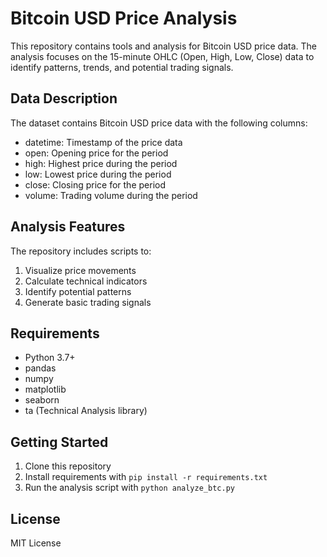 # Bitcoin USD Price Analysis

This repository contains tools and analysis for Bitcoin USD price data. The analysis focuses on the 15-minute OHLC (Open, High, Low, Close) data to identify patterns, trends, and potential trading signals.

## Data Description

The dataset contains Bitcoin USD price data with the following columns:
- datetime: Timestamp of the price data
- open: Opening price for the period
- high: Highest price during the period
- low: Lowest price during the period
- close: Closing price for the period
- volume: Trading volume during the period

## Analysis Features

The repository includes scripts to:
1. Visualize price movements
2. Calculate technical indicators
3. Identify potential patterns
4. Generate basic trading signals

## Requirements

- Python 3.7+
- pandas
- numpy
- matplotlib
- seaborn
- ta (Technical Analysis library)

## Getting Started

1. Clone this repository
2. Install requirements with `pip install -r requirements.txt`
3. Run the analysis script with `python analyze_btc.py`

## License

MIT License
